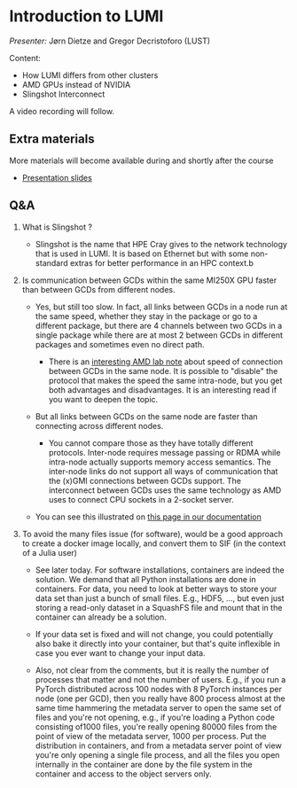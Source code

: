 # Introduction to LUMI

*Presenter:* Jørn Dietze and Gregor Decristoforo (LUST)

Content:

-   How LUMI differs from other clusters
-   AMD GPUs instead of NVIDIA
-   Slingshot Interconnect

A video recording will follow.

<!--
<video src="https://462000265.lumidata.eu/ai-20250204/recordings/01_Lumi_Introduction.mp4" controls="controls"></video>
-->


## Extra materials

More materials will become available during and shortly after the course

-   [Presentation slides](https://462000265.lumidata.eu/ai-20250204/files/LUMI-ai-20250204-01-Lumi_intro.pdf)


## Q&A

1.  What is Slingshot ?

    - Slingshot is the name that HPE Cray gives to the network technology that is used in LUMI. It is based on Ethernet but with some non-standard extras for better performance in an HPC context.b


2.  Is communication between GCDs within the same MI250X GPU faster than between GCDs from different nodes.

    -   Yes, but still too slow. In fact, all links between GCDs in a node run at the same speed, 
        whether they stay in the package or go to a different package, but there are 4 channels 
        between two GCDs in a single package while there are at most 2 between GCDs in different 
        packages and sometimes even no direct path.

        -   There is an [interesting AMD lab note]( https://gpuopen.com/learn/amd-lab-notes/amd-lab-notes-gpu-aware-mpi-readme/) 
            about speed of connection between GCDs in the same node. It is possible to "disable" the protocol 
            that makes the speed the same intra-node, but you get both advantages and disadvantages. 
            It is an interesting read if you want to deepen the topic.

    -   But all links between GCDs on the same node are faster than connecting across different nodes.

        -   You cannot compare those as they have totally different protocols. 
            Inter-node requires message passing or RDMA while intra-node actually supports memory access semantics. 
            The inter-node links do not support all ways of communication that the (x)GMI connections between GCDs support. 
            The interconnect between GCDs uses the same technology as AMD uses to connect CPU sockets in a 2-socket server.

    -   You can see this illustrated on [this page in our documentation](https://docs.lumi-supercomputer.eu/hardware/lumig/)

3.  To avoid the many files issue (for software), would be a good approach to create a docker image locally, and convert them to SIF (in the context of a Julia user)

    -   See later today. For software installations, containers are indeed the solution. We demand that all Python installations are done in containers. For data, you need to look at better ways to store your data set than just a bunch of small files. E.g., HDF5, ..., but even just storing a read-only dataset in a SquashFS file and mount that in the container can already be a solution.

    -   If your data set is fixed and will not change, you could potentially also bake it directly into your container, but that's quite inflexible in case you ever want to change your input data.

    -   Also, not clear from the comments, but it is really the number of processes that matter and not the number of users. E.g., if you run a PyTorch distributed across 100 nodes with 8 PyTorch instances per node (one per GCD), then you really have 800 process almost at the same time hammering the metadata server to open the same set of files and you're not opening, e.g., if you're loading a Python code consisting of1000 files, you're really opening 80000 files from the point of view of the metadata server, 1000 per process. Put the distribution in containers, and from a metadata server point of view you're only opening a single file process, and all the files you open internally in the container are done by the file system in the container and access to the object servers only.


